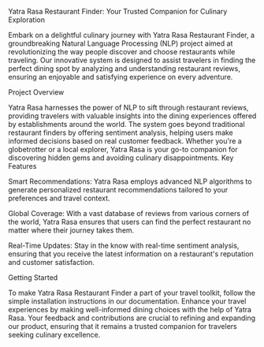 Yatra Rasa Restaurant Finder: Your Trusted Companion for Culinary Exploration

Embark on a delightful culinary journey with Yatra Rasa Restaurant Finder, a groundbreaking Natural Language Processing (NLP) project aimed at revolutionizing the way people discover and choose restaurants while traveling. Our innovative system is designed to assist travelers in finding the perfect dining spot by analyzing and understanding restaurant reviews, ensuring an enjoyable and satisfying experience on every adventure.

Project Overview

Yatra Rasa harnesses the power of NLP to sift through restaurant reviews, providing travelers with valuable insights into the dining experiences offered by establishments around the world. The system goes beyond traditional restaurant finders by offering sentiment analysis, helping users make informed decisions based on real customer feedback. Whether you're a globetrotter or a local explorer, Yatra Rasa is your go-to companion for discovering hidden gems and avoiding culinary disappointments.
Key Features

Smart Recommendations: Yatra Rasa employs advanced NLP algorithms to generate personalized restaurant recommendations tailored to your preferences and travel context.

Global Coverage: With a vast database of reviews from various corners of the world, Yatra Rasa ensures that users can find the perfect restaurant no matter where their journey takes them.

Real-Time Updates: Stay in the know with real-time sentiment analysis, ensuring that you receive the latest information on a restaurant's reputation and customer satisfaction.

 Getting Started

To make Yatra Rasa Restaurant Finder a part of your travel toolkit, follow the simple installation instructions in our documentation. Enhance your travel experiences by making well-informed dining choices with the help of Yatra Rasa. Your feedback and contributions are crucial to refining and expanding our product, ensuring that it remains a trusted companion for travelers seeking culinary excellence.
